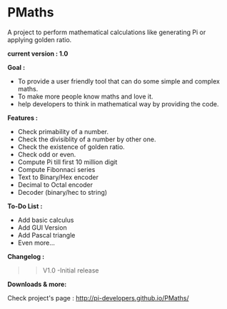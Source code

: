# PMaths

A project to perform mathematical calculations like generating Pi or applying golden ratio.

**current version : 1.0**



**Goal :**
- To provide a user friendly tool that can do some simple and complex maths.
- To make more people know maths and love it.
- help developers to think in mathematical way by providing the code.


**Features :**
- Check primability of a number.
- Check the divisiblity of a number by other one.
- Check the existence of golden ratio.
- Check odd or even.
- Compute Pi till first 10 million digit
- Compute Fibonnaci series
- Text to Binary/Hex encoder
- Decimal to Octal encoder
- Decoder (binary/hec to string)

**To-Do List :**
- Add basic calculus
- Add GUI Version
- Add Pascal triangle
- Even more...

**Changelog :**
>>V1.0
>>-Initial release

**Downloads & more:**

Check project's page : http://pi-developers.github.io/PMaths/
